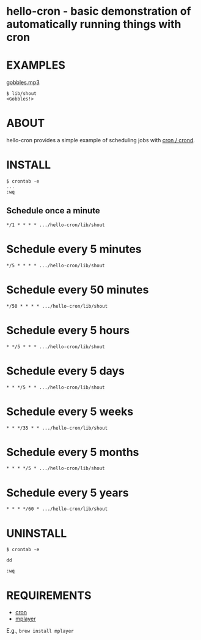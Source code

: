 # hello-cron - basic demonstration of automatically running things with cron

# EXAMPLES

[gobbles.mp3](https://raw.githubusercontent.com/mcandre/hello-cron/master/gobbles.mp3)

```
$ lib/shout
<Gobbles!>
```

# ABOUT

hello-cron provides a simple example of scheduling jobs with [cron / crond](https://en.wikipedia.org/wiki/Cron).

# INSTALL

```
$ crontab -e
...
:wq
```

## Schedule once a minute

```
*/1 * * * * .../hello-cron/lib/shout
```

# Schedule every 5 minutes

```
*/5 * * * * .../hello-cron/lib/shout
```

# Schedule every 50 minutes

```
*/50 * * * * .../hello-cron/lib/shout
```

# Schedule every 5 hours

```
* */5 * * * .../hello-cron/lib/shout
```

# Schedule every 5 days

```
* * */5 * * .../hello-cron/lib/shout
```

# Schedule every 5 weeks

```
* * */35 * * .../hello-cron/lib/shout
```

# Schedule every 5 months

```
* * * */5 * .../hello-cron/lib/shout
```

# Schedule every 5 years

```
* * * */60 * .../hello-cron/lib/shout
```

# UNINSTALL

```
$ crontab -e

dd

:wq
```

# REQUIREMENTS

* [cron](https://en.wikipedia.org/wiki/Cron)
* [mplayer](https://www.mplayerhq.hu/design7/news.html)

E.g., `brew install mplayer`
